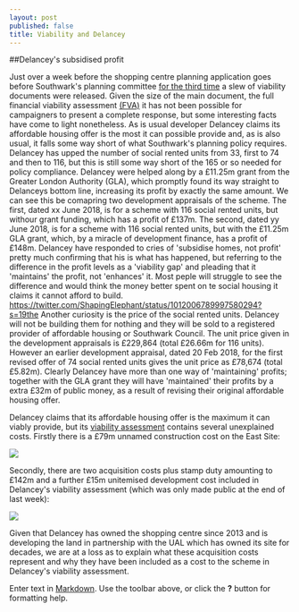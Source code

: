 ```yaml
---
layout: post
published: false
title: Viability and Delancey
---
```

##Delancey's subsidised profit

Just over a week before the shopping centre planning application goes before Southwark's planning committee [for the third time](http://35percent.org/2018-06-26-delancey-tries-again/) a slew of viability documents were released. Given the size of the main document, the full financial viability assessment [(FVA)](http://planbuild.southwark.gov.uk/documents/?GetDocument=%7b%7b%7b!7Op6ZeDkjdW7huGG0wKoxg%3d%3d!%7d%7d%7d) it has not been possible for campaigners to present a complete response, but some interesting facts have come to light nonetheless.
As is usual developer Delancey claims its affordable housing offer is the most it can possible provide and, as is also usual, it falls some way short of what Southwark's planning policy requires.  Delancey has upped the number of social rented units from 33, first to 74 and then to 116, but this is still some way short of the 165 or so needed for policy compliance. Delancey were helped along by a £11.25m grant from the Greater London Authority (GLA), which promptly found its way straight to Delanceys bottom line, increasing its profit by exactly the same amount.  We can see this be comapring two development appraisals of the scheme.  The first, dated xx June 2018, is for a scheme with 116 social rented units, but withour grant funding, which has a profit of £137m.  The second, dated yy June 2018, is for a scheme with 116 social rented units, but with the £11.25m GLA grant, which, by a miracle of development finance, has a profit of £148m.  Delancey have responded to cries of 'subsidise homes, not profit' pretty much confirming that his is what has happened, but referring to the difference in the profit levels as a 'viability gap' and pleading that it 'maintains' the profit, not 'enhances' it.  Most peple will struggle to see the difference and would think the money better spent on te social housing it claims it cannot afford to build. https://twitter.com/ShapingElephant/status/1012006789997580294?s=19the 
Another curiosity is the price of the social rented units.  Delancey will not be building them for nothing and they will be sold to a registered provider of affordable housing or Southwark Council. The unit price given in the development appraisals is £229,864 (total £26.66m for 116 units).  However an earlier development appraisal, dated 20 Feb 2018, for the first revised offer of 74 social rented units gives the unit price as £78,674 (total £5.82m).  Clearly Delancey have more than one way of 'maintaining' profits; together with the GLA grant they will have 'maintained' their profits by a extra £32m of public money, as a result of revising their original affordable housing offer. 

Delancey claims that its affordable housing offer is the maximum it can viably provide, but its [viability assessment](http://planbuild.southwark.gov.uk/documents/?GetDocument=%7b%7b%7b!eW5y4yYs725p%2bJMli9Cf8g%3d%3d!%7d%7d%7d) contains several unexplained costs. Firstly there is a £79m unnamed construction cost on the East Site:

![](http://35percent.org/img/e1.png)

Secondly, there are two acquisition costs plus stamp duty amounting to £142m and a further £15m unitemised development cost included in Delancey's viability assessment (which was only made public at the end of last week):

![](http://35percent.org/img/e2.png)

Given that Delancey has owned the shopping centre since 2013 and is developing the land in partnership with the UAL which has owned its site for decades, we are at a loss as to explain what these acquisition costs represent and why they have been included as a cost to the scheme in Delancey's viability assessment.

Enter text in [Markdown](http://daringfireball.net/projects/markdown/). Use the toolbar above, or click the **?** button for formatting help.
